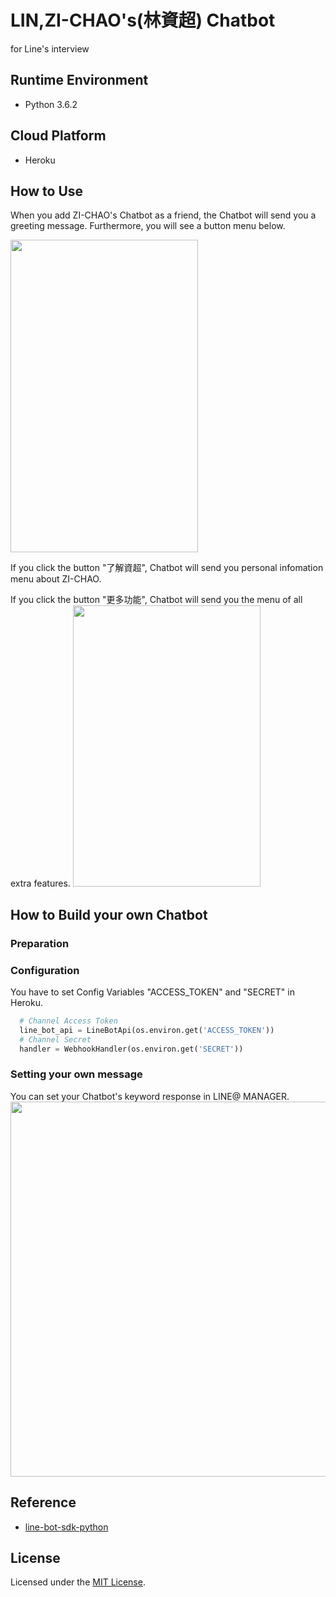 LIN,ZI-CHAO's(林資超) Chatbot
=====================
for Line's interview


Runtime Environment
--------
* Python 3.6.2

Cloud Platform
--------------
* Heroku


How to Use
-----
When you add ZI-CHAO's Chatbot as a friend, the Chatbot will send you a greeting message. Furthermore, you will see a button menu below.

<img src="" width="300" height="500"/>


If you click the button "了解資超", Chatbot will send you personal infomation menu about ZI-CHAO.


If you click the button "更多功能", Chatbot will send you the menu of all extra features.
<img src="" width="300" height="450"/>

How to Build your own Chatbot
-----------------------------

### Preparation

### Configuration

You have to set Config Variables "ACCESS_TOKEN" and "SECRET" in Heroku.

```python
  # Channel Access Token
  line_bot_api = LineBotApi(os.environ.get('ACCESS_TOKEN'))
  # Channel Secret
  handler = WebhookHandler(os.environ.get('SECRET'))
```

### Setting your own message

You can set your Chatbot's keyword response in LINE@ MANAGER.
<img src="https://i.imgur.com/mmV8XnZ.jpg" width="600" />

Reference
---------
* [line-bot-sdk-python](https://github.com/line/line-bot-sdk-python)

License
-------
Licensed under the [MIT License](LICENSE.txt).
